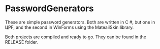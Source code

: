 # PasswordGenerators

These are simple password generators. Both are written in C #, but one in ЦPF, and the second in WinForms using the MateailSkin library.

Both projects are compiled and ready to go. They can be found in the RELEASE folder.
